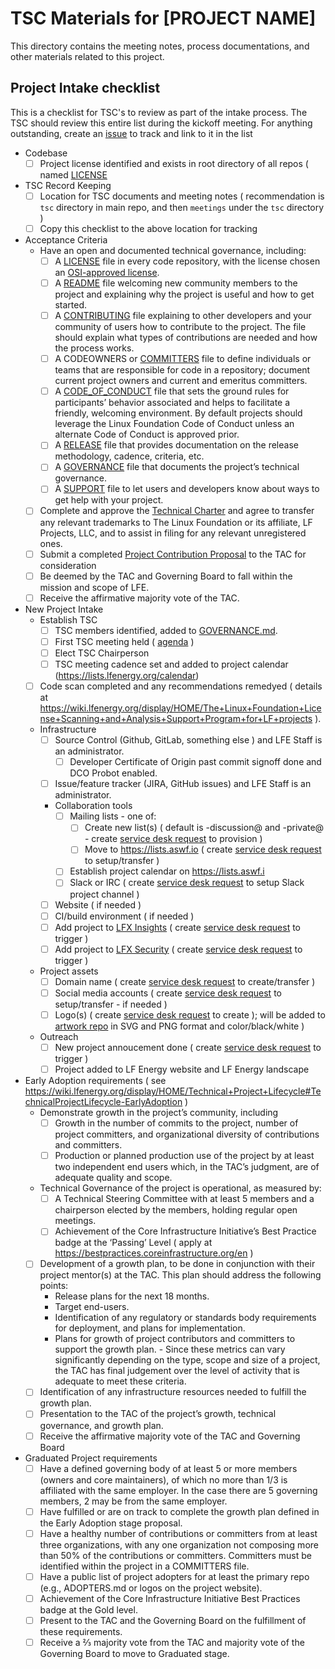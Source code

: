 # TSC Materials for [PROJECT NAME]

This directory contains the meeting notes, process documentations, and other materials related to this project.

## Project Intake checklist

This is a checklist for TSC's to review as part of the intake process. The TSC should review this entire list during the kickoff meeting. For anything outstanding, create an [issue](../issues) to track and link to it in the list

- Codebase
  - [ ] Project license identified and exists in root directory of all repos ( named [LICENSE](../LICENSE)
  
- TSC Record Keeping
  - [ ] Location for TSC documents and meeting notes ( recommendation is ```tsc``` directory in main repo, and then ```meetings``` under the ```tsc``` directory )
  - [ ] Copy this checklist to the above location for tracking
- Acceptance Criteria
	- Have an open and documented technical governance, including:
		- [ ] A [LICENSE](../LICENSE) file in every code repository, with the license chosen an [OSI-approved license](https://opensource.org/licenses).
		- [ ] A [README](../README.md) file welcoming new community members to the project and explaining why the project is useful and how to get started.
		- [ ] A [CONTRIBUTING](../CONTRIBUTING.md) file explaining to other developers and your community of users how to contribute to the project. The file should explain what types of contributions are needed and how the process works.
		- [ ] A CODEOWNERS or [COMMITTERS](../COMMITTERS.csv) file to define individuals or teams that are responsible for code in a repository; document current project owners and current and emeritus committers. 
		- [ ] A [CODE_OF_CONDUCT](../CODE_OF_CONDUCT.md) file that sets the ground rules for participants’ behavior associated and helps to facilitate a friendly, welcoming environment. By default projects should leverage the Linux Foundation Code of Conduct unless an alternate Code of Conduct is approved prior.
		- [ ] A [RELEASE](../RELEASE.md) file that provides documentation on the release methodology, cadence, criteria, etc.
		- [ ] A [GOVERNANCE](../GOVERNANCE.md) file that documents the project’s technical governance.
		- [ ] A [SUPPORT](../SUPPORT.md) file to let users and developers know about ways to get help with your project.
	- [ ] Complete and approve the [Technical Charter](CHARTER.md) and agree to transfer any relevant trademarks to The Linux Foundation or its affiliate, LF Projects, LLC, and to assist in filing for any relevant unregistered ones.
	- [ ] Submit a completed [Project Contribution Proposal](https://wiki.lfenergy.org/display/HOME/New+Project+Proposals+Process) to the TAC for consideration
	- [ ] Be deemed by the TAC and Governing Board to fall within the mission and scope of LFE. 
	- [ ] Receive the affirmative majority vote of the TAC.
- New Project Intake
	- Establish TSC
		- [ ] TSC members identified, added to [GOVERNANCE.md](../GOVERNANCE.md).
		- [ ] First TSC meeting held ( [agenda](meetings/initial-meeting-agenda.md) )
		- [ ] Elect TSC Chairperson
		- [ ] TSC meeting cadence set and added to project calendar (https://lists.lfenergy.org/calendar)
	- [ ] Code scan completed and any recommendations remedyed ( details at https://wiki.lfenergy.org/display/HOME/The+Linux+Foundation+License+Scanning+and+Analysis+Support+Program+for+LF+projects ).
	- Infrastructure
		- [ ] Source Control (Github, GitLab, something else ) and LFE Staff is an administrator.	
			- [ ] Developer Certificate of Origin past commit signoff done and DCO Probot enabled.
		- [ ] Issue/feature tracker (JIRA, GitHub issues)	and LFE Staff is an administrator.
		- Collaboration tools 
			- [ ] Mailing lists - one of: 
				- [ ] Create new list(s) ( default is -discussion@ and -private@ - create [service desk request] to provision ) 
				- [ ] Move to https://lists.aswf.io ( create [service desk request] to setup/transfer )
			- [ ] Establish project calendar on https://lists.aswf.i
			- [ ] Slack or IRC ( create [service desk request] to setup Slack project channel )
		- [ ] Website ( if needed )
		- [ ] CI/build environment ( if needed )
		- [ ] Add project to [LFX Insights](https://insights.lfx.linuxfoundation.org/) ( create [service desk request] to trigger )
		- [ ] Add project to [LFX Security](https://security.lfx.linuxfoundation.org/) ( create [service desk request] to trigger )
	- Project assets
		- [ ] Domain name ( create [service desk request] to create/transfer )
		- [ ] Social media accounts ( create [service desk request] to setup/transfer - if needed )
		- [ ] Logo(s)	( create [service desk request] to create ); will be added to [artwork repo](https://artwork.lfenergy.org) in SVG and PNG format and color/black/white )
	- Outreach
		- [ ] New project annoucement done ( create [service desk request] to trigger )
		- [ ] Project added to LF Energy website and LF Energy landscape
- Early Adoption requirements ( see https://wiki.lfenergy.org/display/HOME/Technical+Project+Lifecycle#TechnicalProjectLifecycle-EarlyAdoption )
  - Demonstrate growth in the project’s community, including
 	- [ ] Growth in the number of commits to the project, number of project committers, and organizational diversity of contributions and committers.
 	- [ ] Production or planned production use of the project by at least two independent end users which, in the TAC’s judgment, are of adequate quality and scope.
  - Technical Governance of the project is operational, as measured by:
 	- [ ] A Technical Steering Committee with at least 5 members and a chairperson elected by the members, holding regular open meetings.
 	- [ ] Achievement of the Core Infrastructure Initiative’s Best Practice badge at the ‘Passing’ Level ( apply at https://bestpractices.coreinfrastructure.org/en )
  - [ ] Development of a growth plan, to be done in conjunction with their project mentor(s) at the TAC. This plan should address the following points:
 	- Release plans for the next 18 months.
 	- Target end-users.
 	- Identification of any regulatory or standards body requirements for deployment, and plans for implementation.
 	- Plans for growth of project contributors and committers to support the growth plan.
 	       - Since these metrics can vary significantly depending on the type, scope and size of a project, the TAC has final judgement over the level of activity that is adequate to meet these criteria.
  - [ ] Identification of any infrastructure resources needed to fulfill the growth plan.
  - [ ] Presentation to the TAC of the project’s growth, technical governance, and growth plan.
  - [ ] Receive the affirmative majority vote of the TAC and Governing Board
- Graduated Project requirements	
  - [ ] Have a defined governing body of at least 5 or more members (owners and core maintainers), of which no more than 1/3 is affiliated with the same employer. In the case there are 5 governing members, 2 may be from the same employer.
  - [ ] Have fulfilled or are on track to complete the growth plan defined in the Early Adoption stage proposal.
  - [ ] Have a healthy number of contributions or committers from at least three organizations, with any one organization not composing more than 50% of the contributions or committers. Committers must be identified within the project in a COMMITTERS file.
  - [ ] Have a public list of project adopters for at least the primary repo (e.g., ADOPTERS.md or logos on the project website).
  - [ ] Achievement of the Core Infrastructure Initiative Best Practices badge at the Gold level.
  - [ ] Present to the TAC and the Governing Board on the fulfillment of these requirements.
  - [ ] Receive a ⅔ majority vote from the TAC and majority vote of the Governing Board to move to Graduated stage. 

[service desk request]: https://github.com/lf-energy/foundation/issues/new/choose
[tac guidelines]: https://github.com/lf-energy/tac 
